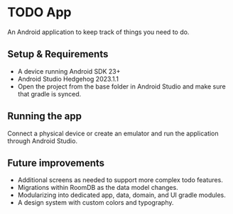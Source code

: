 # TODO App
An Android application to keep track of things you need to do.

## Setup & Requirements
- A device running Android SDK 23+
- Android Studio Hedgehog 2023.1.1
- Open the project from the base folder in Android Studio and make sure that gradle is synced.

## Running the app
Connect a physical device or create an emulator and run the application through Android Studio. 

## Future improvements
* Additional screens as needed to support more complex todo features.
* Migrations within RoomDB as the data model changes.
* Modularizing into dedicated app, data, domain, and UI gradle modules.
* A design system with custom colors and typography.